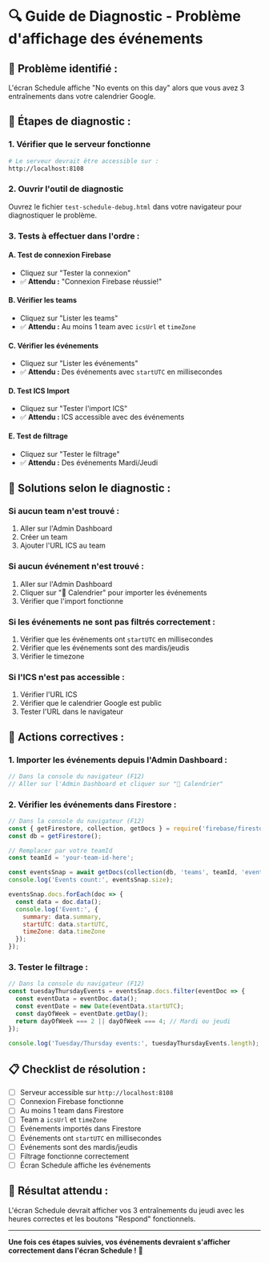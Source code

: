 # 🔍 Guide de Diagnostic - Problème d'affichage des événements

## 🚨 **Problème identifié :**
L'écran Schedule affiche "No events on this day" alors que vous avez 3 entraînements dans votre calendrier Google.

## 🔧 **Étapes de diagnostic :**

### **1. Vérifier que le serveur fonctionne**
```bash
# Le serveur devrait être accessible sur :
http://localhost:8108
```

### **2. Ouvrir l'outil de diagnostic**
Ouvrez le fichier `test-schedule-debug.html` dans votre navigateur pour diagnostiquer le problème.

### **3. Tests à effectuer dans l'ordre :**

#### **A. Test de connexion Firebase**
- Cliquez sur "Tester la connexion"
- ✅ **Attendu :** "Connexion Firebase réussie!"

#### **B. Vérifier les teams**
- Cliquez sur "Lister les teams"
- ✅ **Attendu :** Au moins 1 team avec `icsUrl` et `timeZone`

#### **C. Vérifier les événements**
- Cliquez sur "Lister les événements"
- ✅ **Attendu :** Des événements avec `startUTC` en millisecondes

#### **D. Test ICS Import**
- Cliquez sur "Tester l'import ICS"
- ✅ **Attendu :** ICS accessible avec des événements

#### **E. Test de filtrage**
- Cliquez sur "Tester le filtrage"
- ✅ **Attendu :** Des événements Mardi/Jeudi

## 🎯 **Solutions selon le diagnostic :**

### **Si aucun team n'est trouvé :**
1. Aller sur l'Admin Dashboard
2. Créer un team
3. Ajouter l'URL ICS au team

### **Si aucun événement n'est trouvé :**
1. Aller sur l'Admin Dashboard
2. Cliquer sur "📅 Calendrier" pour importer les événements
3. Vérifier que l'import fonctionne

### **Si les événements ne sont pas filtrés correctement :**
1. Vérifier que les événements ont `startUTC` en millisecondes
2. Vérifier que les événements sont des mardis/jeudis
3. Vérifier le timezone

### **Si l'ICS n'est pas accessible :**
1. Vérifier l'URL ICS
2. Vérifier que le calendrier Google est public
3. Tester l'URL dans le navigateur

## 🚀 **Actions correctives :**

### **1. Importer les événements depuis l'Admin Dashboard :**
```javascript
// Dans la console du navigateur (F12)
// Aller sur l'Admin Dashboard et cliquer sur "📅 Calendrier"
```

### **2. Vérifier les événements dans Firestore :**
```javascript
// Dans la console du navigateur (F12)
const { getFirestore, collection, getDocs } = require('firebase/firestore');
const db = getFirestore();

// Remplacer par votre teamId
const teamId = 'your-team-id-here';

const eventsSnap = await getDocs(collection(db, 'teams', teamId, 'events'));
console.log('Events count:', eventsSnap.size);

eventsSnap.docs.forEach(doc => {
  const data = doc.data();
  console.log('Event:', {
    summary: data.summary,
    startUTC: data.startUTC,
    timeZone: data.timeZone
  });
});
```

### **3. Tester le filtrage :**
```javascript
// Dans la console du navigateur (F12)
const tuesdayThursdayEvents = eventsSnap.docs.filter(eventDoc => {
  const eventData = eventDoc.data();
  const eventDate = new Date(eventData.startUTC);
  const dayOfWeek = eventDate.getDay();
  return dayOfWeek === 2 || dayOfWeek === 4; // Mardi ou jeudi
});

console.log('Tuesday/Thursday events:', tuesdayThursdayEvents.length);
```

## 📋 **Checklist de résolution :**

- [ ] Serveur accessible sur `http://localhost:8108`
- [ ] Connexion Firebase fonctionne
- [ ] Au moins 1 team dans Firestore
- [ ] Team a `icsUrl` et `timeZone`
- [ ] Événements importés dans Firestore
- [ ] Événements ont `startUTC` en millisecondes
- [ ] Événements sont des mardis/jeudis
- [ ] Filtrage fonctionne correctement
- [ ] Écran Schedule affiche les événements

## 🎯 **Résultat attendu :**
L'écran Schedule devrait afficher vos 3 entraînements du jeudi avec les heures correctes et les boutons "Respond" fonctionnels.

---

**Une fois ces étapes suivies, vos événements devraient s'afficher correctement dans l'écran Schedule !** 🚀

